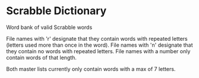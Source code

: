 # Scrabble Dictionary

Word bank of valid Scrabble words

File names with 'r' designate that they contain words with repeated letters (letters used more than once in the word).
File names with 'n' designate that they contain no words with repeated letters.
File names with a number only contain words of that length.

Both master lists currently only contain words with a max of 7 letters.

